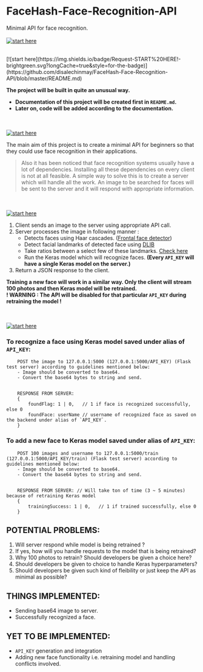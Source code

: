 # FaceHash-Face-Recognition-API
Minimal API for face recognition.   
<br>
[![start here](https://img.shields.io/badge/Coverage-5%25-yellow.svg?longCache=true&style=for-the-badge)](https://github.com/disalechinmay/FaceHash-Face-Recognition-API/blob/master/README.md)

<br>
[![start here](https://img.shields.io/badge/Request-START%20HERE!-brightgreen.svg?longCache=true&style=for-the-badge)](https://github.com/disalechinmay/FaceHash-Face-Recognition-API/blob/master/README.md)

**The project will be built in quite an unusual way.**
- **Documentation of this project will be created first in `README.md`.**
- **Later on, code will be added according to the documentation.**



<br><br>
[![start here](https://img.shields.io/badge/DOCUMENTATION-What%20is%20this%20all%20about%3F-brightgreen.svg?longCache=true&style=for-the-badge)](https://github.com/disalechinmay/FaceHash-Face-Recognition-API/blob/master/README.md)

The main aim of this project is to create a minimal API for beginners so that they could use face recognition in their applications.
> Also it has been noticed that face recognition systems usually have a lot of dependencies.
> Installing all these dependencies on every client is not at all feasible.
> A simple way to solve this is to create a server which will handle all the work.
> An image to be searched for faces will be sent to the server and it will respond with appropriate information.


<br><br>
[![start here](https://img.shields.io/badge/DOCUMENTATION-How%20this%20system%20works%3F-brightgreen.svg?longCache=true&style=for-the-badge)](https://github.com/disalechinmay/FaceHash-Face-Recognition-API/blob/master/README.md)

1. Client sends an image to the server using appropriate API call.
2. Server processes the image in following manner :
    - Detects faces using Haar cascades. ([Frontal face detector](https://github.com/opencv/opencv/tree/master/data/haarcascades))
    - Detect facial landmarks of detected face using [DLIB](https://github.com/davisking/dlib)
    - Take ratios between a select few of these landmarks. [Check here](https://github.com/disalechinmay/FaceHash-Face-Recognition)
    - Run the Keras model which will recognize faces. **(Every `API_KEY` will have a single Keras model on the server.)**
3. Return a JSON response to the client.

**Training a new face will work in a similar way. Only the client will stream 100 photos and then Keras model will be retrained.**<br>
**! WARNING : The API will be disabled for that particular `API_KEY` during retraining the model !**


<br><br>
[![start here](https://img.shields.io/badge/DOCUMENTATION-How%20to%20use%20it%3F-brightgreen.svg?longCache=true&style=for-the-badge)](https://github.com/disalechinmay/FaceHash-Face-Recognition-API/blob/master/README.md)

### To recognize a face using Keras model saved under alias of `API_KEY`:

        POST the image to 127.0.0.1:5000 (127.0.0.1:5000/API_KEY) (Flask test server) according to guidelines mentioned below:
        - Image should be converted to base64.
        - Convert the base64 bytes to string and send.

        
        RESPONSE FROM SERVER:
        {
            foundFlag: 1 | 0,   // 1 if face is recognized successfully, else 0
            foundFace: userName // username of recognized face as saved on the backend under alias of `API_KEY`.
        }
        
### To add a new face to Keras model saved under alias of `API_KEY`:

        POST 100 images and username to 127.0.0.1:5000/train (127.0.0.1:5000/API_KEY/train) (Flask test server) according to guidelines mentioned below:
        - Image should be converted to base64.
        - Convert the base64 bytes to string and send.

        
        RESPONSE FROM SERVER: // Will take ton of time (3 ~ 5 minutes) because of retraining Keras model
        {
            trainingSuccess: 1 | 0,   // 1 if trained successfully, else 0
        }
        
        
## POTENTIAL PROBLEMS:
1. Will server respond while model is being retrained ?
2. If yes, how will you handle requests to the model that is being retrained?
3. Why 100 photos to retrain? Should developers be given a choice here?
4. Should developers be given to choice to handle Keras hyperparameters?
5. Should developers be given such kind of fleibility or just keep the API as minimal as possible?

## THINGS IMPLEMENTED:
- Sending base64 image to server.
- Successfully recognized a face.

## YET TO BE IMPLEMENTED:
- `API_KEY` generation and integration
- Adding new face functionality i.e. retraining model and handling conflicts involved.
